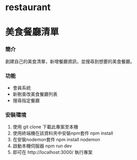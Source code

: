 # restaurant
<h1>美食餐廳清單</h1>

<h3>簡介</h3>
<p>創建自己的美食清單，新增餐廳資訊，並搜尋到想要的美食餐廳。</p>

<h3>功能</h3>
<ul>
 <li>會員系統</li>
<li>新刪查改美食餐廳列表</li>
<li>搜尋指定餐廳</li>
</ul>

<h3>安裝環境</h3>
<ol>
<li>使用 git clone 下載此專案至本機</li>
<li>使用終端機在該資料夾中安裝npm套件 npm install</li>
<li>在安裝nodemon套件 npm install nodemon</li>
<li>啟動本機伺服器 npm run dev</li>
<li>即可在 http://localhost:3000/ 執行專案</li>
</ol>
